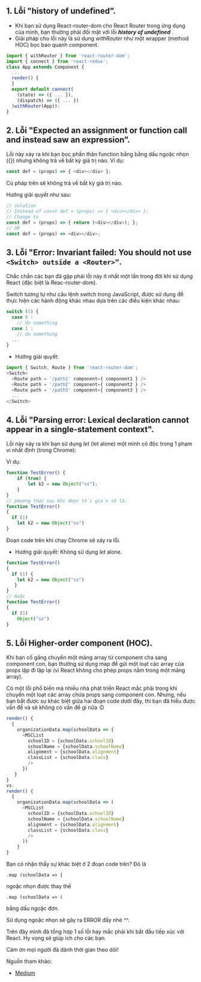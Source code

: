 ## 1. Lỗi "history of undefined”.
- Khi bạn sử dụng React-router-dom cho React Router trong ứng dụng của mình, bạn thường phải đối mặt với lỗi ***history of undefined*** .
- Giải pháp cho lỗi này là sử dụng *withRouter*  như một wrapper (method HOC) bọc bao quanh component.

```javascript
import { withRouter } from 'react-router-dom';
import { connect } from 'react-redux';
class App extends Component {
  ...
  render() {
  }
  export default connect(
    (state) => ({ ... }),
    (dispatch) => ({ ... })
  )withRouter(App));
}
```

## 2. Lỗi "Expected an assignment or function call and instead saw an expression”.
Lỗi này xảy ra khi bạn bọc phần thân function bằng bằng dấu ngoặc nhọn ({}) nhưng không trả về bất kỳ giá trị nào.
Ví dụ:

```javascript
const def = (props) => { <div></div> };
```
Cú pháp trên sẽ không trả về bất kỳ giá trị nào.

Hướng giải quyết như sau: 
```javascript
// solution
// Instead of const def = (props) => { <div></div> };
// Change to
const def = (props) => { return (<div></div>); };
// OR
const def = (props) => <div></div>;
```

## 3. Lỗi "Error: Invariant failed: You should not use `<Switch> outside a <Router>”`.
Chắc chắn các bạn đã gặp phải lỗi này ít nhất một lần trong đời khi sử dụng React (đặc biệt là Reac-router-dom). 

Switch tương tự như câu lệnh switch trong JavaScript, được sử dụng để thực hiện các hành động khác nhau dựa trên các điều kiện khác nhau:

```javascript
switch (5) {
  case 0 :
    // do something
  case 1 :
    // do something
  ...
}
```

- Hướng giải quyết:

```javascript
import { Switch, Route } from 'react-router-dom';
<Switch>
  <Route path = '/path1' component={ component1 } />
  <Route path = '/path2' component={ component2 } />
  <Route path = '/path3' component={ component3 } />
  ...
</Switch>
```

## 4. Lỗi "Parsing error: Lexical declaration cannot appear in a single-statement context". 
Lỗi này xảy ra khi bạn sử dụng *let* (let alone) một mình cô độc trong 1 phạm vi nhất định (trong Chrome):

Ví dụ:
```javascript
function TestError() {
    if (true) {
        let k2 = new Object("ss");
    }
}
// phương thức sau khi được tối giản sẽ là:
function TestError()
{
  if (1)
    let k2 = new Object("ss")
}
```

Đoạn code trên khi chạy Chrome sẽ xảy ra lỗi. 

- Hướng giải quyết:
Không sử dụng *let* alone.

```javascript
function TestError()
{
  if (1) {
    let k2 = new Object("ss")
   }
}
// Hoặc
function TestError()
{
  if (1)
    Object("ss")
}
```

## 5. Lỗi Higher-order component (HOC).
Khi bạn cố gắng chuyển một mảng array từ component cha sang component con, bạn thường sử dụng map để gửi một loạt các array của props lặp đi lặp lại (vì React không cho phép props nằm trong một mảng array).

Có một lỗi phổ biến mà nhiều nhà phát triển React mắc phải trong khi chuyển một loạt các array chứa props sang component con. Nhưng, nếu bạn bắt được sự khác biệt giữa hai đoạn code dưới đây, thì bạn đã hiểu được vấn đề và sẽ không có vấn đề gì nữa :D

```javascript
render() {
  {
    organizationData.map(schoolData => {
      <MSCList
        schoolID = {schoolData.schoolID}
        schoolName = {schoolData.schoolName}
        alignment = {schoolData.alignment}
        classList = {schoolData.class}
        />
      })
   }
}
vs.
render() {
  {
    organizationData.map(schoolData => (
      <MSCList
        schoolID = {schoolData.schoolID}
        schoolName = {schoolData.schoolName}
        alignment = {schoolData.alignment}
        classList = {schoolData.class}
        />
      ))
    }
}
```

Bạn có nhận thấy sự khác biệt ở 2 đoạn code trên? Đó là
```
.map (schoolData => {
```
 ngoặc nhọn được thay thế
```
.map (schoolData => (
```
bằng dấu ngoặc đơn.

Sử dụng ngoặc nhọn sẽ gây ra ERROR đấy nhé ^^.

Trên đây mình đã tổng hợp 1 số lỗi hay mắc phải khi bắt đầu tiếp xúc với React. Hy vọng sẽ giúp ích cho các bạn. 

Cám ơn mọi người đã dành thời gian theo dõi!


Nguồn tham khảo:
- [Medium](https://medium.com/javascript-in-plain-english)